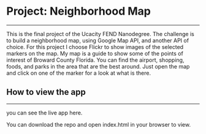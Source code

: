 # Project: Neighborhood Map
---

This is the final project of the Ucacity FEND Nanodegree. The challenge is to build a neighborhood map,
using Google Map API, and another API of choice. For this project I choose Flickr to show images
of the selected markers on the map. My map is a guide to show some of the points of interest of 
Broward County Florida. You can find the airport, shopping, foods, and parks in the area that are 
the best around. Just open the map and click on one of the marker for a look at what is there.


## How to view the app
---
you can see the live app here.

You can download the repo and open index.html in your browser to view.





